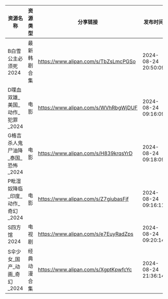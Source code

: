 | 资源名称                 | 资源类型   | 分享链接                                 | 发布时间                |
| -------------------- | ------ | ------------------------------------ | ------------------- |
| B白雪公主必须死2024         | 最新韩剧合集 | https://www.alipan.com/s/TbZsLmcPGSo | 2024-08-24 20:50:09 |
| D喋血双雄_美国_动作_犯罪_2024  | 电影     | https://www.alipan.com/s/WVhRbgWjDUF | 2024-08-24 09:16:09 |
| G格吉杀人鬼尸油降_泰国_恐怖_2024 | 电影     | https://www.alipan.com/s/H839krqsYrD | 2024-08-24 09:18:09 |
| P毗湿奴降临_印度_动作_奇幻_2024 | 电影     | https://www.alipan.com/s/Z7giubasFjf | 2024-08-24 09:16:11 |
| S四方馆2024             | 电视剧    | https://www.alipan.com/s/e7EuyRadZps | 2024-08-24 09:20:14 |
| S伞少女_国产_动画_奇幻_2024   | 经典动漫合集 | https://www.alipan.com/s/XgptKpwfcYc | 2024-08-24 21:36:14 |
